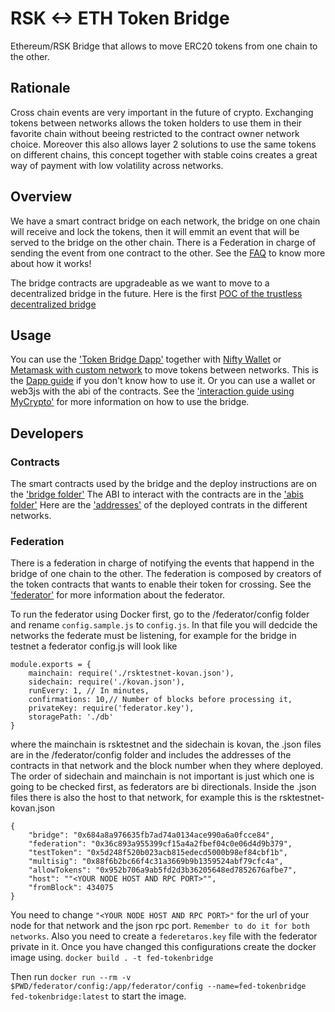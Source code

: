 # RSK <-> ETH Token Bridge

Ethereum/RSK Bridge that allows to move ERC20 tokens from one chain to the other.

## Rationale
Cross chain events are very important in the future of crypto. Exchanging tokens between networks allows the token holders to use them in their favorite chain without beeing restricted to the contract owner network choice. Moreover this also allows layer 2 solutions to use the same tokens on different chains, this concept together with stable coins creates a great way of payment with low volatility across networks.

## Overview
We have a smart contract bridge on each network, the bridge on one chain will receive and lock the tokens, then it will emmit an event that will be served to the bridge on the other chain. There is a Federation in charge of sending the event from one contract to the other.
See the [FAQ](./docs/FAQ.md) to know more about how it works!

The bridge contracts are upgradeable as we want to move to a decentralized bridge in the future. Here is the first 
[POC of the trustless decentralized bridge](https://github.com/rsksmart/tokenbridge/releases/tag/decentralized-poc-v0.1)

## Usage
You can use the ['Token Bridge Dapp'](https://testnet.tokenbridge.rsk.co/) together with [Nifty Wallet](https://chrome.google.com/webstore/detail/nifty-wallet/jbdaocneiiinmjbjlgalhcelgbejmnid) or [Metamask with custom network](https://github.com/rsksmart/rskj/wiki/Configure-Metamask-to-connect-with-RSK) to move tokens between networks. This is the [Dapp guide](./docs/DappGuide.md) if you don't know how to use it.
Or you can use a wallet or web3js with the abi of the contracts. See the ['interaction guide using MyCrypto'](./docs/UsingMyCrypto.md) for more information on how to use the bridge.


## Developers

### Contracts
The smart contracts used by the bridge and the deploy instructions are on the ['bridge folder'](./bridge/README.md)
The ABI to interact with the contracts are in the ['abis folder'](./abis)
Here are the ['addresses'](./docs/ContractAdddresses.md) of the deployed contrats in the different networks.

### Federation
There is a federation  in charge of notifying the events that happend in the bridge of one chain to the other. The federation is composed by creators of the token contracts that wants to enable their token for crossing.
See the ['federator'](./docs/README.md) for more information about the federator.

To run the federator using Docker first, go to the /federator/config folder and rename `config.sample.js` to `config.js`. In that file you will dedcide the networks the federate must be listening, for example for the bridge in testnet a federator config.js will look like
```
module.exports = {
    mainchain: require('./rsktestnet-kovan.json'),
    sidechain: require('./kovan.json'),
    runEvery: 1, // In minutes,
    confirmations: 10,// Number of blocks before processing it,
    privateKey: require('federator.key'),
    storagePath: './db'
}
```
where the mainchain is rsktestnet and the sidechain is kovan, the .json files are in the /federator/config folder and includes the addresses of the contracts in that network and the block number when they where deployed.
The order of sidechain and mainchain is not important is just which one is going to be checked first, as federators are bi directionals.
Inside the .json files there is also the host to that network, for example this is the rsktestnet-kovan.json
```
{
    "bridge": "0x684a8a976635fb7ad74a0134ace990a6a0fcce84",
    "federation": "0x36c893a955399cf15a4a2fbef04c0e06d4d9b379",
    "testToken": "0x5d248f520b023acb815edecd5000b98ef84cbf1b",
    "multisig": "0x88f6b2bc66f4c31a3669b9b1359524abf79cfc4a",
    "allowTokens": "0x952b706a9ab5fd2d3b36205648ed7852676afbe7",
    "host": ""<YOUR NODE HOST AND RPC PORT>"",
    "fromBlock": 434075
}
```
You need to change `"<YOUR NODE HOST AND RPC PORT>"` for the url of your node for that network and the json rpc port. `Remember to do it for both networks`.
Also you need to create a `federetaros.key` file with the federator private in it.
Once you have  changed this configurations create the docker image using.
`docker build . -t fed-tokenbridge`

Then run `docker run --rm -v $PWD/federator/config:/app/federator/config --name=fed-tokenbridge fed-tokenbridge:latest` to start the image.
